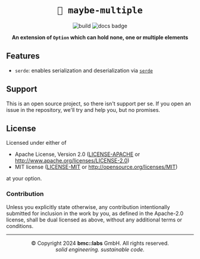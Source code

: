 <div align="center">

# `🎰 maybe-multiple`

![build](https://github.com/bmc-labs/maybe-multiple/actions/workflows/build.yaml/badge.svg?branch=main)
![docs badge](https://img.shields.io/badge/docs-latest-blue?link=https%3A%2F%2Fdocs.rs%2Fmaybe-multiple%2Flatest%2Fmaybe_multiple%2F)

**An extension of `Option` which can hold none, one or multiple elements**

</div>

## Features

- `serde`: enables serialization and deserialization via [`serde`](https://serde.rs/)

## Support

This is an open source project, so there isn't support per se. If you open an issue in the
repository, we'll try and help you, but no promises.


## License

Licensed under either of

- Apache License, Version 2.0 ([LICENSE-APACHE](LICENSE-APACHE) or
  http://www.apache.org/licenses/LICENSE-2.0)
- MIT license ([LICENSE-MIT](LICENSE-MIT) or http://opensource.org/licenses/MIT)

at your option.

### Contribution

Unless you explicitly state otherwise, any contribution intentionally submitted for inclusion in the
work by you, as defined in the Apache-2.0 license, shall be dual licensed as above, without any
additional terms or conditions.

---

<div align="center">
© Copyright 2024 <b>bmc::labs</b> GmbH. All rights reserved.<br />
<em>solid engineering. sustainable code.</em>
</div>
